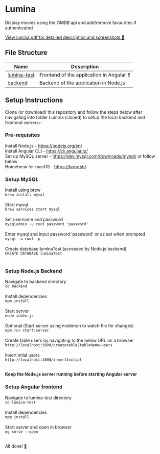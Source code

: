 # Lumina
Display movies using the OMDB api and add/remove favourites if authenticated

[View lumina.pdf for detailed description and screenshots :page_facing_up:](https://github.com/A7xSV/Lumina/blob/master/lumina.pdf)

## File Structure
|  Name  | Description |
|  ----- | ----------- |
| [lumina-test](https://github.com/A7xSV/Lumina/blob/master/lumina-test) | Frontend of the application in Angular 8 |
| [backend](https://github.com/A7xSV/Lumina/blob/master/backend) | Backend of the application in Node.js |

## Setup Instructions
Clone (or download) this repository and follow the steps below after navigating into folder Lumina (cloned) to setup the local backend and frontend servers:-

### Pre-requisites
Install Node.js - https://nodejs.org/en/ <br>
Install Angular CLI - https://cli.angular.io/ <br>
Set up MySQL server - https://dev.mysql.com/downloads/mysql/ or follow below <br>
Homebrew for macOS - https://brew.sh/ <br>

### Setup MySQL
Install using brew <br>
`brew install mysql` <br><br>
Start mysql <br>
`brew services start mysql` <br><br>
Set username and password <br>
`mysqladmin -u root password 'password'` <br><br>
Enter mysql and input password 'password' or as set when prompted <br>
`mysql -u root -p` <br><br>
Create database luminaTest (accessed by Node.js backend) <br>
`CREATE DATABASE luminaTest` <br><br>

### Setup Node.js Backend
Navigate to backend directory <br>
`cd backend` <br><br>
Install dependencies <br>
`npm install`<br><br>
Start server <br>
`node index.js` <br><br>
Optional (Start server using nodemon to watch file for changes) <br>
`npm run start:server` <br><br>
Create table users by navigating to the below URL on a browser <br>
`http://localhost:3000/createtable?tableName=users` <br><br>
Insert intial users <br>
`http://localhost:3000/insertInitial` <br><br>

<b>Keep the Node.js server running before starting Angular server</b>


### Setup Angular frontend
Navigate to lumina-test directory <br>
`cd lumina-test` <br><br>
Install dependencies <br>
`npm install`<br><br>
Start server and open in browser <br>
`ng serve --open`<br><br>

All done! :tada:
